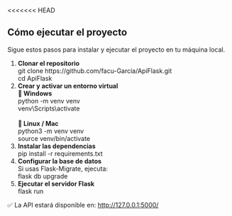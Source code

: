 <<<<<<< HEAD
<h2>Cómo ejecutar el proyecto</h2>
<p>Sigue estos pasos para instalar y ejecutar el proyecto en tu máquina local.</p>
<ol>
    <li>
        <strong>Clonar el repositorio</strong>
        <br>
        git clone https://github.com/facu-Garcia/ApiFlask.git
        <br>
        cd ApiFlask
    </li>
    <li>
        <strong>Crear y activar un entorno virtual</strong>
        <br>
        <strong>🔹 Windows</strong>
        <br>
        python -m venv venv
        <br>
        venv\Scripts\activate
        <br><br>
        <strong>🔹 Linux / Mac</strong>
        <br>
        python3 -m venv venv
        <br>
        source venv/bin/activate
    </li>
    <li>
        <strong>Instalar las dependencias</strong>
        <br>
        pip install -r requirements.txt
    </li>
    <li>
        <strong>Configurar la base de datos</strong>
        <br>
        Si usas Flask-Migrate, ejecuta:
        <br>
        flask db upgrade
    </li>
    <li>
        <strong>Ejecutar el servidor Flask</strong>
        <br>
        flask run
    </li>
</ol>
<p>✅ La API estará disponible en: <a href="http://127.0.0.1:5000/" target="_blank">http://127.0.0.1:5000/</a></p>